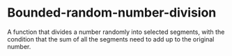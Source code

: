 # Bounded-random-number-division
A function that divides a number randomly into selected segments, with the condition that the sum of all the segments need to add up to the original number.
